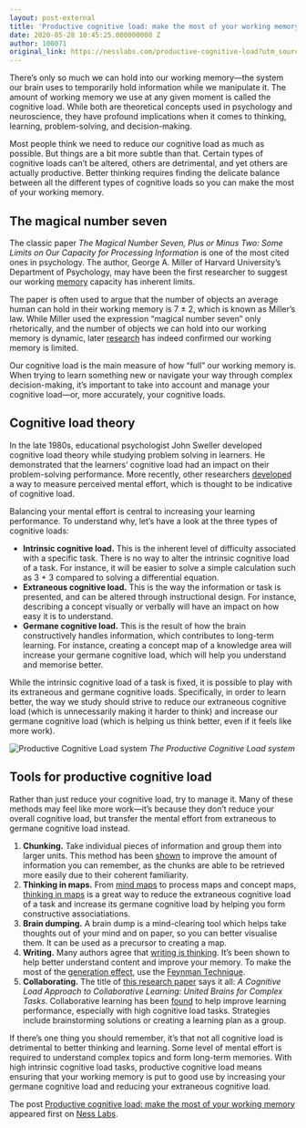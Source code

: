 ```yaml
---
layout: post-external
title: 'Productive cognitive load: make the most of your working memory'
date: 2020-05-28 10:45:25.000000000 Z
author: 100071
original_link: https://nesslabs.com/productive-cognitive-load?utm_source=rss&utm_medium=rss&utm_campaign=productive-cognitive-load
---
```


There’s only so much we can hold into our working memory—the system our brain uses to temporarily hold information while we manipulate it. The amount of working memory we use at any given moment is called the cognitive load. While both are theoretical concepts used in psychology and neuroscience, they have profound implications when it comes to thinking, learning, problem-solving, and decision-making.

Most people think we need to reduce our cognitive load as much as possible. But things are a bit more subtle than that. Certain types of cognitive loads can’t be altered, others are detrimental, and yet others are actually productive. Better thinking requires finding the delicate balance between all the different types of cognitive loads so you can make the most of your working memory.

## The magical number seven

The classic paper _The Magical Number Seven, Plus or Minus Two: Some Limits on Our Capacity for Processing Information_ is one of the most cited ones in psychology. The author, George A. Miller of Harvard University’s Department of Psychology, may have been the first researcher to suggest our working [memory](https://nesslabs.com/improve-memory) capacity has inherent limits.

The paper is often used to argue that the number of objects an average human can hold in their working memory is 7 ± 2, which is known as Miller’s law. While Miller used the expression “magical number seven” only rhetorically, and the number of objects we can hold into our working memory is dynamic, later [research](https://www.ncbi.nlm.nih.gov/pmc/articles/PMC2532743/) has indeed confirmed our working memory is limited.

Our cognitive load is the main measure of how “full” our working memory is. When trying to learn something new or navigate your way through complex decision-making, it’s important to take into account and manage your cognitive load—or, more accurately, your cognitive loads.

## Cognitive load theory

In the late 1980s, educational psychologist John Sweller developed cognitive load theory while studying problem solving in learners. He demonstrated that the learners’ cognitive load had an impact on their problem-solving performance. More recently, other researchers [developed](https://www.ncbi.nlm.nih.gov/pmc/articles/PMC5539229/) a way to measure perceived mental effort, which is thought to be indicative of cognitive load.

Balancing your mental effort is central to increasing your learning performance. To understand why, let’s have a look at the three types of cognitive loads:

- **Intrinsic cognitive load.** This is the inherent level of difficulty associated with a specific task. There is no way to alter the intrinsic cognitive load of a task. For instance, it will be easier to solve a simple calculation such as 3 + 3 compared to solving a differential equation.
- **Extraneous cognitive load.** This is the way the information or task is presented, and can be altered through instructional design. For instance, describing a concept visually or verbally will have an impact on how easy it is to understand.
- **Germane cognitive load.** This is the result of how the brain constructively handles information, which contributes to long-term learning. For instance, creating a concept map of a knowledge area will increase your germane cognitive load, which will help you understand and memorise better.

While the intrinsic cognitive load of a task is fixed, it is possible to play with its extraneous and germane cognitive loads. Specifically, in order to learn better, the way we study should strive to reduce our extraneous cognitive load (which is unnecessarily making it harder to think) and increase our germane cognitive load (which is helping us think better, even if it feels like more work).

![Productive Cognitive Load system](https://nesslabs.com/wp-content/uploads/2020/05/cognitive-load-banner.png)
_The Productive Cognitive Load system_

## Tools for productive cognitive load

Rather than just reduce your cognitive load, try to manage it. Many of these methods may feel like more work—it’s because they don’t reduce your overall cognitive load, but transfer the mental effort from extraneous to germane cognitive load instead.

1. **Chunking.** Take individual pieces of information and group them into larger units. This method has been [shown](https://books.google.co.uk/books?id=DOYJCAAAQBAJ&lpg=PT12&dq=tulving#2C#20E.#2C#20#26#20Craik#2C#20F.#20I.#20M.#20(2000).#20The#20Oxford#20handbook#20of#20memory.#20Oxford#3A#20Oxford#20University#20Press.&pg=PT12#v=onepage&q=tulving,#20E.,#20&#20Craik,#20F.#20I.#20M.#20(2000).#20The#20Oxford#20handbook#20of#20memory.#20Oxford:#20Oxford#20University#20Press.&f=false) to improve the amount of information you can remember, as the chunks are able to be retrieved more easily due to their coherent familiarity.
2. **Thinking in maps.** From [mind maps](https://nesslabs.com/mind-mapping) to process maps and concept maps, [thinking in maps](https://nesslabs.com/thinking-in-maps) is a great way to reduce the extraneous cognitive load of a task and increase its germane cognitive load by helping you form constructive associatiations.
3. **Brain dumping.** A brain dump is a mind-clearing tool which helps take thoughts out of your mind and on paper, so you can better visualise them. It can be used as a precursor to creating a map.
4. **Writing.** Many authors agree that [writing is thinking](https://nesslabs.com/writing-thinking-tool). It’s been shown to help better understand content and improve your memory. To make the most of the [generation effect](https://nesslabs.com/generation-effect), use the [Feynman Technique](https://nesslabs.com/feynman-technique).
5. **Collaborating.** The title of [this research paper](https://link.springer.com/article/10.1007/s10648-008-9095-2) says it all: _A Cognitive Load Approach to Collaborative Learning: United Brains for Complex Tasks_. Collaborative learning has been [found](https://link.springer.com/article/10.1007/s10648-008-9095-2) to help improve learning performance, especially with high cognitive load tasks. Strategies include brainstorming solutions or creating a learning plan as a group.

If there’s one thing you should remember, it’s that not all cognitive load is detrimental to better thinking and learning. Some level of mental effort is required to understand complex topics and form long-term memories. With high intrinsic cognitive load tasks, productive cognitive load means ensuring that your working memory is put to good use by increasing your germane cognitive load and reducing your extraneous cognitive load.

The post [Productive cognitive load: make the most of your working memory](https://nesslabs.com/productive-cognitive-load) appeared first on [Ness Labs](https://nesslabs.com).

